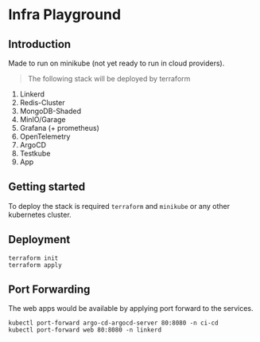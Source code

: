 # Infra Playground

## Introduction
Made to run on minikube (not yet ready to run in cloud providers).
> The following stack will be deployed by terraform
1. Linkerd
2. Redis-Cluster
3. MongoDB-Shaded
4. MinIO/Garage
5. Grafana (+ prometheus)
6. OpenTelemetry
7. ArgoCD
8. Testkube
9. App

## Getting started
To deploy the stack is required `terraform` and `minikube` or any other kubernetes cluster.
## Deployment
```
terraform init
terraform apply
```

## Port Forwarding
The web apps would be available by applying port forward to the services.
````
kubectl port-forward argo-cd-argocd-server 80:8080 -n ci-cd
kubectl port-forward web 80:8080 -n linkerd
````